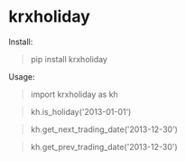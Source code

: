 # krxholiday

Install:

> pip install krxholiday

Usage:

> import krxholiday as kh

> kh.is_holiday('2013-01-01')

> kh.get_next_trading_date('2013-12-30')

> kh.get_prev_trading_date('2013-12-30')
